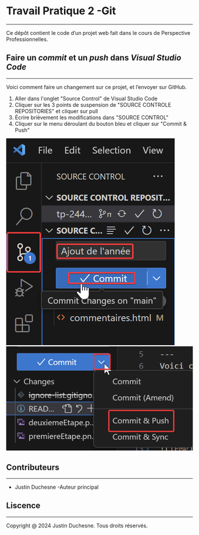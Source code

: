 # Travail Pratique 2 -Git
---
Ce dépôt contient le code d’un projet web fait dans le cours de Perspective Professionnelles.
## Faire un *commit* et un *push* dans *Visual Studio Code*
---
Voici comment faire un changement sur ce projet, et l’envoyer sur GitHub.
1. Aller dans l'onglet "Source Control" de Visual Studio Code
2. Cliquer sur les 3 points de suspension de "SOURCE CONTROLE REPOSITORIES" et cliquer sur pull
3. Écrire brièvement les modifications dans "SOURCE CONTROL"
4. Cliquer sur le menu déroulant du bouton bleu et cliquer sur "Commit & Push"

![Étape 1,2,3](.docs/premiereEtape.png "Étape 1,2,3")
![Étape 4](.docs/deuxiemeEtape.png "Étape 4")
## Contributeurs
---
- Justin Duchesne -Auteur principal
## Liscence
---
Copyright @ 2024 Justin Duchesne. Tous droits réservés.

